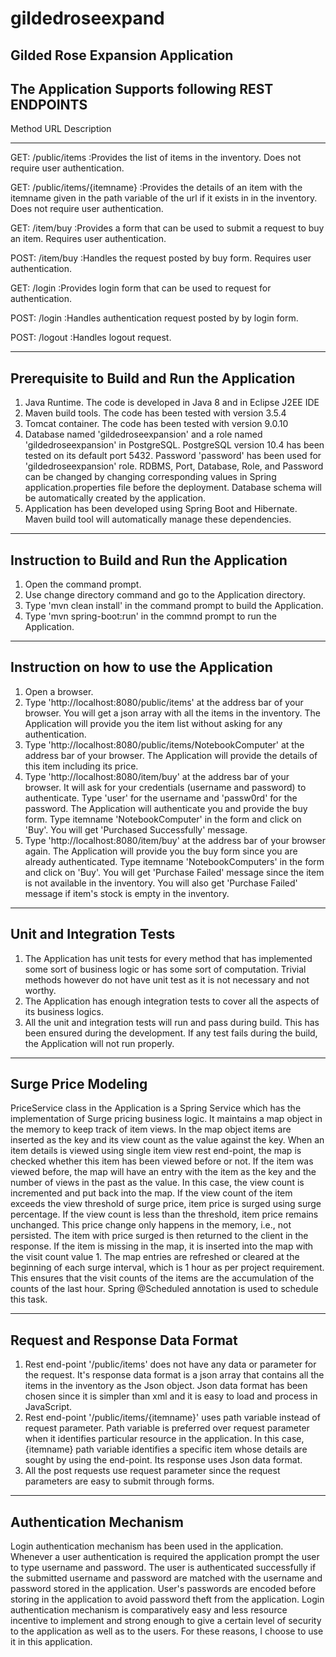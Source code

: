 
# gildedroseexpand

Gilded Rose Expansion Application
------------------------------------------------------------------------------------------------------

The Application Supports following REST ENDPOINTS
------------------------------------------------------------------------------------------------------
Method   URL                                       Description
                                         
------------------------------------------------------------------------------------------------------
GET:      /public/items                           :Provides the list of items in the inventory.
                                                   Does not require user authentication.

GET:      /public/items/{itemname}                :Provides the details of an item with the itemname
                                                   given in the path variable of the url if it
                                                   exists in in the inventory.
                                                   Does not require user authentication.

GET:      /item/buy                               :Provides a form that can be used to submit a
                                                   request to buy an item.
                                                   Requires user authentication.

POST:     /item/buy                               :Handles the request posted by buy form.
                                                   Requires user authentication.

GET:      /login                                  :Provides login form that can be used
                                                   to request for authentication.

POST:     /login                                  :Handles authentication request posted by
                                                   by login form.

POST:     /logout                                 :Handles logout request.

----------------------------------------------------------------------------------------------------

Prerequisite to Build and Run the Application
----------------------------------------------------------------------------------------------------
1.  Java Runtime. The code is developed in Java 8 and in Eclipse J2EE IDE
2.  Maven build tools. The code has been tested with version 3.5.4
3.  Tomcat container. The code has been tested with version 9.0.10
4.  Database named 'gildedroseexpansion' and a role named 'gildedroseexpansion' in PostgreSQL.
    PostgreSQL version 10.4 has been tested on its default port 5432.
    Password 'password' has been used for 'gildedroseexpansion' role.
    RDBMS, Port, Database, Role, and Password can be changed by changing corresponding
    values in Spring application.properties file before the deployment.
    Database schema will be automatically created by the application.
5.  Application has been developed using Spring Boot and Hibernate. Maven build
    tool will automatically manage these dependencies.

---------------------------------------------------------------------------------------------------
Instruction to Build and Run the Application
---------------------------------------------------------------------------------------------------
1.  Open the command prompt.
2.  Use change directory command and go to the Application directory.
3.  Type 'mvn clean install' in the command prompt to build the Application.
4.  Type 'mvn spring-boot:run' in the commnd prompt to run the Application.

---------------------------------------------------------------------------------------------------
Instruction on how to use the Application
---------------------------------------------------------------------------------------------------
1.  Open a browser.
2.  Type 'http://localhost:8080/public/items' at the address bar of your browser.
    You will get a json array with all the items in the inventory. The Application
    will provide you the item list without asking for any authentication.
3.  Type 'http://localhost:8080/public/items/NotebookComputer' at the address bar of your
    browser. The Application will provide the details of this item including its price.
4.  Type 'http://localhost:8080/item/buy' at the address bar of your browser. It will ask
    for your credentials (username and password) to authenticate. Type 'user' for the
    username and 'passw0rd' for the password. The Application will authenticate you
    and provide the buy form. Type itemname 'NotebookComputer' in the form and click on
    'Buy'. You will get 'Purchased Successfully' message.
5.  Type 'http://localhost:8080/item/buy' at the address bar of your browser again.
    The Application will provide you the buy form since you are already authenticated.
    Type itemname 'NotebookComputers' in the form and click on 'Buy'.
    You will get 'Purchase Failed' message since the item is not available in the inventory.
    You will also get 'Purchase Failed' message if item's stock is empty in the inventory.

-------------------------------------------------------------------------------------------------
Unit and Integration Tests
-------------------------------------------------------------------------------------------------
1.  The Application has unit tests for every method that has implemented some sort of business
    logic or has some sort of computation.
    Trivial methods however do not have unit test as it is not necessary and not worthy.
2.  The Application has enough integration tests to cover all the aspects of its business logics.
3.  All the unit and integration tests will run and pass during build. This has been ensured
    during the development. If any test fails during the build, the Application will not run
    properly.


------------------------------------------------------------------------------------------------
Surge Price Modeling
------------------------------------------------------------------------------------------------
PriceService class in the Application is a Spring Service which has the implementation of Surge
pricing business logic. It maintains a map object in the memory to keep track of item views.
In the map object items are inserted as the key and its view count as the value against the key.
When an item details is viewed using single item view rest end-point, the map is checked whether
this item has been viewed before or not. If the item was viewed before, the map will have an entry
with the item as the key and the number of views in the past as the value. In this case, the
view count is incremented and put back into the map. If the view count of the item exceeds the
view threshold of surge price, item price is surged using surge percentage. If the view count is
less than the threshold, item price remains unchanged. This price change only happens in the
memory, i.e., not persisted. The item with price surged is then returned to the client in the
response. If the item is missing in the map, it is inserted into the map with the visit count
value 1. The map entries are refreshed or cleared at the beginning of each surge interval, which
is 1 hour as per project requirement. This ensures that the visit counts of the items are the
accumulation of the counts of the last hour. Spring @Scheduled annotation is used to schedule
this task.  


------------------------------------------------------------------------------------------------
Request and Response Data Format
------------------------------------------------------------------------------------------------
1.  Rest end-point '/public/items' does not have any data or parameter for the request.
    It's response data format is a json array that contains all the items in the inventory
    as the Json object. Json data format has been chosen since it is simpler than xml and it
    is easy to load and process in JavaScript.
2.  Rest end-point '/public/items/{itemname}' uses path variable instead of request parameter.
    Path variable is preferred over request parameter when it identifies particular resource
    in the application. In this case, {itemname} path variable identifies a specific item
    whose details are sought by using the end-point. Its response uses Json data format.
3.  All the post requests use request parameter since the request parameters are easy to submit
    through forms.


------------------------------------------------------------------------------------------------
Authentication Mechanism
------------------------------------------------------------------------------------------------
Login authentication mechanism has been used in the application. Whenever a user authentication
is required the application prompt the user to type username and password. The user is
authenticated successfully if the submitted username and password are matched with the username
and password stored in the application. User's passwords are encoded before storing in the
application to avoid password theft from the application. Login authentication mechanism is
comparatively easy and less resource incentive to implement and strong enough to give a certain
level of security to the application as well as to the users. For these reasons, I choose to use
it in this application.    
